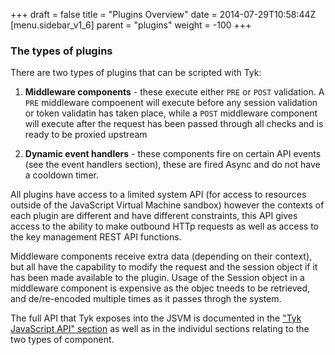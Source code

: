 +++
draft = false
title = "Plugins Overview"
date = 2014-07-29T10:58:44Z
[menu.sidebar_v1_6]
    parent = "plugins"
    weight = -100
+++

### The types of plugins

There are two types of plugins that can be scripted with Tyk:

1.  **Middleware components** - these execute either `PRE` or `POST` validation. A `PRE` middleware compoenent will execute before any session validation or token validatin has taken place, while a `POST` middleware component will execute after the request has been passed through all checks and is ready to be proxied upstream

2. **Dynamic event handlers** - these components fire on certain API events (see the event handlers section), these are fired Async and do not have a cooldown timer.

All plugins have access to a limited system API (for access to resources outside of the JavaScript Virtual Machine sandbox) however the contexts of each
plugin are different and have different constraints, this API gives access to the ability to make outbound HTTp requests as well as access to the key management REST API functions.

Middleware components receive extra data (depending on their context), but all have the capability to modify the request and the session object if it 
has been made available to the plugin. Usage of the Session object in a middleware component is expensive as the objec tneeds to be retrieved, and de/re-encoded multiple times as it passes throgh the system.

The full API that Tyk exposes into the JSVM is documented in the ["Tyk JavaScript API" section](plugins/jsvm-api) as well as in the individul sections relating to the two types of component.

